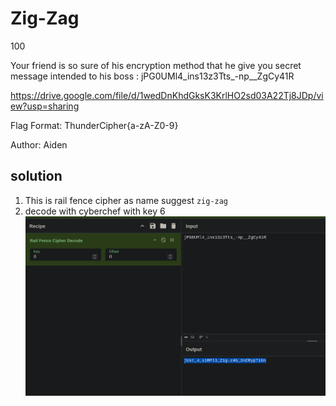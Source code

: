 #  Zig-Zag
100

Your friend is so sure of his encryption method that he give you secret message intended to his boss : jPG0UMl4_ins13z3Tts_-np__ZgCy41R

https://drive.google.com/file/d/1wedDnKhdGksK3KrlHO2sd03A22Tj8JDp/view?usp=sharing

Flag Format: ThunderCipher{a-zA-Z0-9}

Author: Aiden

## solution

1. This is rail fence cipher as name suggest `zig-zag`
2. decode with cyberchef with key 6
![flag](assets/zig-zag/image.png)